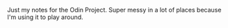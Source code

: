 Just my notes for the Odin Project. Super messy in a lot of places because I'm using it to play around.
